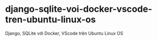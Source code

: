 # django-sqlite-voi-docker-vscode-tren-ubuntu-linux-os
Django, SQLite với Docker, VScode trên Ubuntu Linux OS
